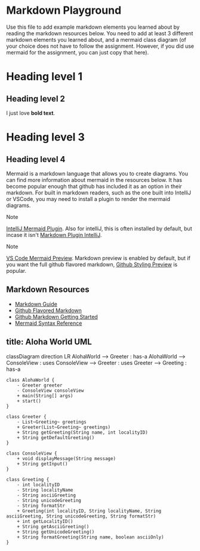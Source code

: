 # Markdown Playground

Use this file to add example markdown elements you learned about by reading the markdown resources below. You need to add at least 3 different markdown elements you learned about, and a mermaid class diagram (of your choice does not have to follow the assignment. However, if you did use mermaid for the assignment, you can just copy that here). 

# Heading level 1
## Heading level 2
I just love **bold text**.

Heading level 3
===============

Heading level 4
---------------

Mermaid is a markdown language that allows you to create diagrams. You can find more information about mermaid in the resources below. It has become popular enough that github has included it as an option in their markdown.  For built in markdown readers, such as the one built into IntelliJ or VSCode, you may need to install a plugin to render the mermaid diagrams. 

> [!NOTE]
> [IntelliJ Mermaid Plugin](https://plugins.jetbrains.com/plugin/20146-mermaid). Also for intelliJ, this is often installed by default, but incase it isn't [Markdown Plugin IntelliJ](https://plugins.jetbrains.com/plugin/7793-markdown). 

> [!NOTE] 
> [VS Code Mermaid Preview](https://marketplace.visualstudio.com/items?itemName=bierner.markdown-mermaid). Markdown preview is enabled by default, but if you want the full github flavored markdown, [Github Styling Preview](https://marketplace.visualstudio.com/items?itemName=bierner.markdown-preview-github-styles) is popular. 


## Markdown Resources

* [Markdown Guide](https://www.markdownguide.org/basic-syntax/)
* [Github Flavored Markdown](https://guides.github.com/features/mastering-markdown/)
* [Github Markdown Getting Started](https://docs.github.com/en/get-started/writing-on-github/getting-started-with-writing-and-formatting-on-github/basic-writing-and-formatting-syntax)
* [Mermaid Syntax Reference](https://mermaid.js.org/intro/syntax-reference.html) 


<!-- start your playground code under this dashed line -->

title: Aloha World UML
---
classDiagram
direction LR
AlohaWorld --> Greeter : has-a
AlohaWorld --> ConsoleView : uses
ConsoleView --> Greeter : uses
Greeter --> Greeting : has-a

    class AlohaWorld {
        - Greeter greeter
        - ConsoleView consoleView
        + main(String[] args)
        + start()
    }

    class Greeter {
        - List~Greeting~ greetings
        + Greeter(List~Greeting~ greetings)
        + String getGreeting(String name, int localityID)
        + String getDefaultGreeting()
    }

    class ConsoleView {
        + void displayMessage(String message)
        + String getInput()
    }

    class Greeting {
        - int localityID
        - String localityName
        - String asciiGreeting
        - String unicodeGreeting
        - String formatStr
        + Greeting(int localityID, String localityName, String asciiGreeting, String unicodeGreeting, String formatStr)
        + int getLocalityID()
        + String getAsciiGreeting()
        + String getUnicodeGreeting()
        + String formatGreeting(String name, boolean asciiOnly)
    }
